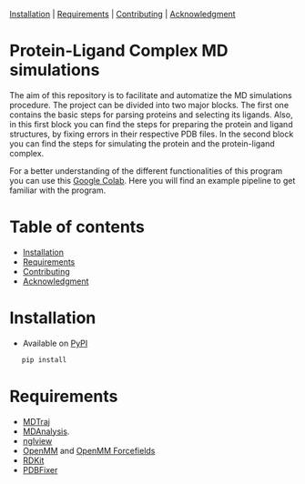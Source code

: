 [Installation](#installation) |  [Requirements](#requirements) | [Contributing](#contributing) |  [Acknowledgment](#acknowledgment)


Protein-Ligand Complex MD simulations
=================
The aim of this repository is to facilitate and automatize the MD simulations procedure. The project can be divided into two major blocks. The first one contains the basic steps for parsing proteins and selecting its ligands. Also, in this first block you can find the steps for preparing the protein and ligand structures, by fixing errors in their respective PDB files. In the second block you can find the steps for simulating the protein and the protein-ligand complex.

For a better understanding of the different functionalities of this program you can use this [Google Colab](https://colab.research.google.com/drive/1x0s3Ui5VQVVR1Esj5_JbqmH5w-PkJGl5?usp=sharing). Here you will find an example pipeline to get familiar with the program.

Table of contents
=================

* [Installation](#installation)
* [Requirements](#requirements)
* [Contributing](#contributing)
* [Acknowledgment](#acknowledgment)


Installation
============

- Available on [PyPI](https://pypi.python.org/pypi/nglview/)

```bash
   pip install 
```

Requirements
=================
* [MDTraj](https://github.com/mdtraj/mdtraj)
* [MDAnalysis](https://github.com/MDAnalysis/mdanalysis).
* [nglview](https://github.com/nglviewer/nglview)
* [OpenMM](https://github.com/openmm/openmm) and [OpenMM Forcefields](https://github.com/openmm/openmmforcefields)
* [RDKit](https://github.com/rdkit/rdkit)
* [PDBFixer](https://github.com/openmm/pdbfixer)


